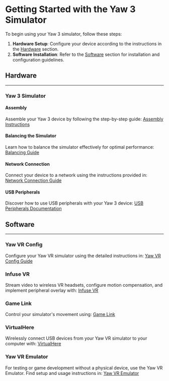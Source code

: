 # Getting Started with the Yaw 3 Simulator

To begin using your Yaw 3 simulator, follow these steps:

1. **Hardware Setup**: Configure your device according to the instructions in the [Hardware](#hardware) section.
2. **Software Installation**: Refer to the [Software](#software) section for installation and configuration guidelines.

## Hardware
-----------

### Yaw 3 Simulator

#### Assembly
Assemble your Yaw 3 device by following the step-by-step guide: [Assembly Instructions](hardware/yaw3/assembly.md)

#### Balancing the Simulator
Learn how to balance the simulator effectively for optimal performance: [Balancing Guide](hardware/yaw3/balance.md)

#### Network Connection
Connect your device to a network using the instructions provided in: [Network Connection Guide](hardware/yaw3/connect.md)

#### USB Peripherals
Discover how to use USB peripherals with your Yaw 3 device: [USB Peripherals Documentation](hardware/yaw3/peripherals.md)

## Software
------------

### Yaw VR Config
Configure your Yaw VR simulator using the detailed instructions in: [Yaw VR Config Guide](software/yawvrconfig.md)

### Infuse VR
Stream video to wireless VR headsets, configure motion compensation, and implement peripheral overlay with: [Infuse VR](software/infusevr.md)

### Game Link
Control your simulator's movement using: [Game Link](software/gamelink.md)

### VirtualHere
Wirelessly connect USB devices from your Yaw VR simulator to your computer with: [VirtualHere](software/virtualhere.md)

### Yaw VR Emulator
For testing or game development without a physical device, use the Yaw VR Emulator. Find setup and usage instructions in: [Yaw VR Emulator](software/yawvremu.md)
